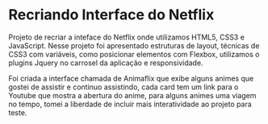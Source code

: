 <h1>Recriando Interface do Netflix</h1>
<p>Projeto de recriar a inteface do Netflix onde utilizamos
HTML5, CSS3 e JavaScript. Nesse projeto foi apresentado
estruturas de layout, técnicas de CSS3 com variáveis, como
posicionar elementos com Flexbox, utilizamos o plugins Jquery
no carrosel da aplicação e responsividade.</p>
<p>Foi criada a interface chamada de Animaflix que exibe alguns
animes que gostei de assistir e continuo assistindo, cada card tem
um link para o Youtube que mostra a abertura do anime, para alguns
animes uma viagem no tempo, tomei a liberdade de incluir mais
interatividade ao projeto para teste.</p>
